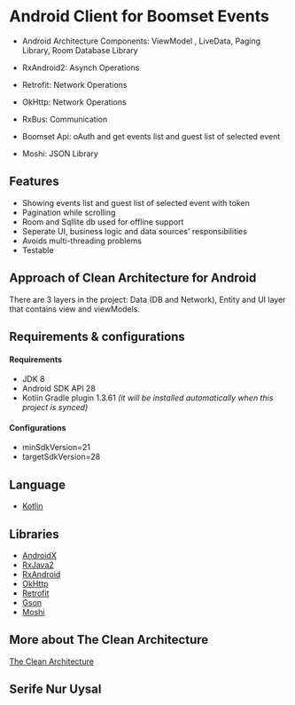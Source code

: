 # Android Client for Boomset Events

* Android Architecture Components: 
    ViewModel , 
    LiveData, 
    Paging Library, 
    Room Database Library
    
* RxAndroid2: Asynch Operations
* Retrofit: Network Operations
* OkHttp: Network Operations
* RxBus: Communication
* Boomset Api: oAuth and get events list and guest list of selected event 
* Moshi:  JSON Library

## Features
* Showing events list and guest list of selected event with token
* Pagination while scrolling
* Room and Sqllite db used for offline support
* Seperate UI, business logic and data sources' responsibilities
* Avoids multi-threading problems
* Testable 

## Approach of Clean Architecture for Android
There are 3 layers in the project: Data (DB and Network), Entity and  UI layer that contains view and viewModels.

## Requirements &amp; configurations
#### Requirements
- JDK 8
- Android SDK API 28
- Kotlin Gradle plugin 1.3.61 *(it will be installed automatically when this project is synced)*

#### Configurations
- minSdkVersion=21
- targetSdkVersion=28

## Language
*   [Kotlin](https://kotlinlang.org/)

## Libraries
*   [AndroidX](https://developer.android.com/jetpack/androidx)
*   [RxJava2](https://github.com/ReactiveX/RxJava/wiki/What's-different-in-2.0)
*   [RxAndroid](https://github.com/ReactiveX/RxAndroid)
*   [OkHttp](http://square.github.io/okhttp/)
*   [Retrofit](http://square.github.io/retrofit/)
*   [Gson](https://github.com/google/gson)
*   [Moshi](https://github.com/square/moshi)



## More about The Clean Architecture

[The Clean Architecture](https://8thlight.com/blog/uncle-bob/2012/08/13/the-clean-architecture.html)

## Serife Nur Uysal
